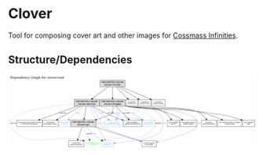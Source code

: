 # Clover

Tool for composing cover art and other images for [Cossmass Infinities](https://www.cossmass.com/).

## Structure/Dependencies

![Reactor Graph](doc/images/reactor-graph.png)
 